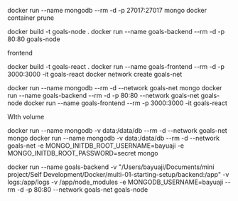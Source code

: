 docker run --name mongodb --rm -d -p 27017:27017 mongo
 docker container prune

 docker build -t goals-node .
 docker run --name goals-backend --rm -d -p 80:80 goals-node



 frontend

 docker build -t goals-react .
 docker run --name goals-frontend --rm -d -p 3000:3000 -it goals-react
 docker network create goals-net

 docker run --name mongodb --rm -d --network goals-net mongo
  docker run --name goals-backend --rm -d -p 80:80 --network goals-net goals-node
  docker run --name goals-frontend --rm -p 3000:3000 -it goals-react


WIth volume 

 docker run --name mongodb -v data:/data/db --rm -d --network goals-net mongo
 docker run --name mongodb -v data:/data/db --rm -d --network goals-net -e MONGO_INITDB_ROOT_USERNAME=bayuaji -e MONGO_INITDB_ROOT_PASSWORD=secret mongo


 
docker run --name goals-backend -v "/Users/bayuaji/Documents/mini project/Self Development/Docker/multi-01-starting-setup/backend:/app" -v logs:/app/logs -v /app/node_modules  -e MONGODB_USERNAME=bayuaji --rm -d -p 80:80 --network goals-net goals-node
